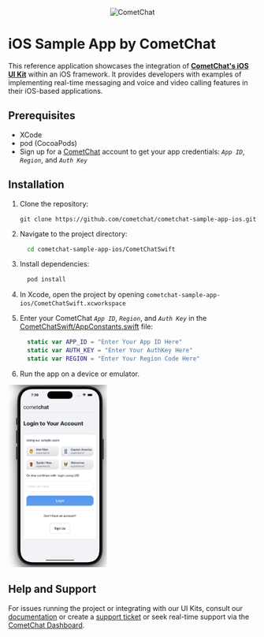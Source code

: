 <p align="center">
  <img alt="CometChat" src="https://assets.cometchat.io/website/images/logos/banner.png">
</p>

# iOS Sample App by CometChat

This reference application showcases the integration of [**CometChat's iOS UI Kit**](https://www.cometchat.com/docs/v4/ios-uikit/overview) within an iOS framework. It provides developers with examples of implementing real-time messaging and voice and video calling features in their iOS-based applications.

## Prerequisites

- XCode 
- pod (CocoaPods)
- Sign up for a [CometChat](https://app.cometchat.com/) account to get your app credentials: _`App ID`_, _`Region`_, and _`Auth Key`_


## Installation
1. Clone the repository:
    ```
    git clone https://github.com/cometchat/cometchat-sample-app-ios.git
    ```

2. Navigate to the project directory:
    ```sh
      cd cometchat-sample-app-ios/CometChatSwift
    ```

3. Install dependencies:
    ```sh
      pod install
    ```

4. In Xcode, open the project by opening `cometchat-sample-app-ios/CometChatSwift.xcworkspace`

5. Enter your CometChat _`App ID`_, _`Region`_, and _`Auth Key`_ in the [CometChatSwift/AppConstants.swift](CometChatSwift/AppConstants.swift) file:
    ```swift
      static var APP_ID = "Enter Your App ID Here"
      static var AUTH_KEY = "Enter Your AuthKey Here"
      static var REGION = "Enter Your Region Code Here"
    ```
6. Run the app on a device or emulator.
   
<img src="Screenshots/loginScreen.png" width="200" height="370">


## Help and Support
For issues running the project or integrating with our UI Kits, consult our [documentation](https://www.cometchat.com/docs/ios-uikit/integration) or create a [support ticket](https://help.cometchat.com/hc/en-us) or seek real-time support via the [CometChat Dashboard](http://app.cometchat.com/).

